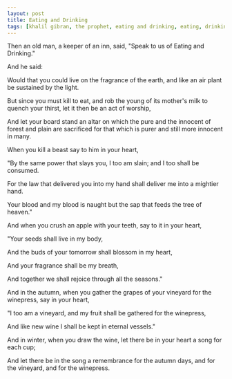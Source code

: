 ```yaml
---
layout: post
title: Eating and Drinking
tags: [khalil gibran, the prophet, eating and drinking, eating, drinking, poetry]
---
```


Then an old man, a keeper of an inn, said, "Speak to us of Eating and Drinking."

And he said:

Would that you could live on the fragrance of the earth, and like an air plant be sustained by the light.

But since you must kill to eat, and rob the young of its mother's milk to quench your thirst, let it then be an act of worship,

And let your board stand an altar on which the pure and the innocent of forest and plain are sacrificed for that which is purer and still more innocent in many.

When you kill a beast say to him in your heart,

"By the same power that slays you, I too am slain; and I too shall be consumed.

For the law that delivered you into my hand shall deliver me into a mightier hand.

Your blood and my blood is naught but the sap that feeds the tree of heaven."

And when you crush an apple with your teeth, say to it in your heart,

"Your seeds shall live in my body,

And the buds of your tomorrow shall blossom in my heart,

And your fragrance shall be my breath,

And together we shall rejoice through all the seasons."

And in the autumn, when you gather the grapes of your vineyard for the winepress, say in your heart,

"I too am a vineyard, and my fruit shall be gathered for the winepress,

And like new wine I shall be kept in eternal vessels."

And in winter, when you draw the wine, let there be in your heart a song for each cup;

And let there be in the song a remembrance for the autumn days, and for the vineyard, and for the winepress.

